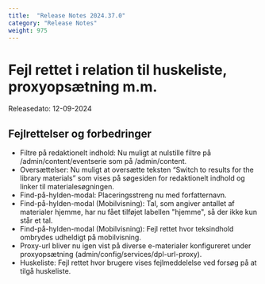 ```yaml
---
title:  "Release Notes 2024.37.0"
category: "Release Notes"
weight: 975
---
```


# Fejl rettet i relation til huskeliste, proxyopsætning m.m. 

Releasedato: 12-09-2024

## Fejlrettelser og forbedringer

- Filtre på redaktionelt indhold: Nu muligt at nulstille filtre på /admin/content/eventserie som på /admin/content.
- Oversættelser: Nu muligt at oversætte teksten “Switch to results for the library materials” som vises på søgesiden for redaktionelt indhold og linker til materialesøgningen.
- Find-på-hylden-modal: Placeringsstreng nu med forfatternavn.
- Find-på-hylden-modal (Mobilvisning): Tal, som angiver antallet af materialer hjemme, har nu fået tilføjet labellen "hjemme", så der ikke kun står et tal.
- Find-på-hylden-modal (Mobilvisning): Fejl rettet hvor teksindhold ombrydes udheldigt på mobilvisning. 
- Proxy-url bliver nu igen vist på diverse e-materialer konfigureret under proxyopsætning (admin/config/services/dpl-url-proxy). 
- Huskeliste: Fejl rettet hvor brugere vises fejlmeddelelse ved forsøg på at tilgå huskeliste. 
